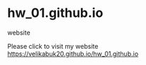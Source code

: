 # hw_01.github.io
website


Please click to visit my website https://velikabuk20.github.io/hw_01.github.io
